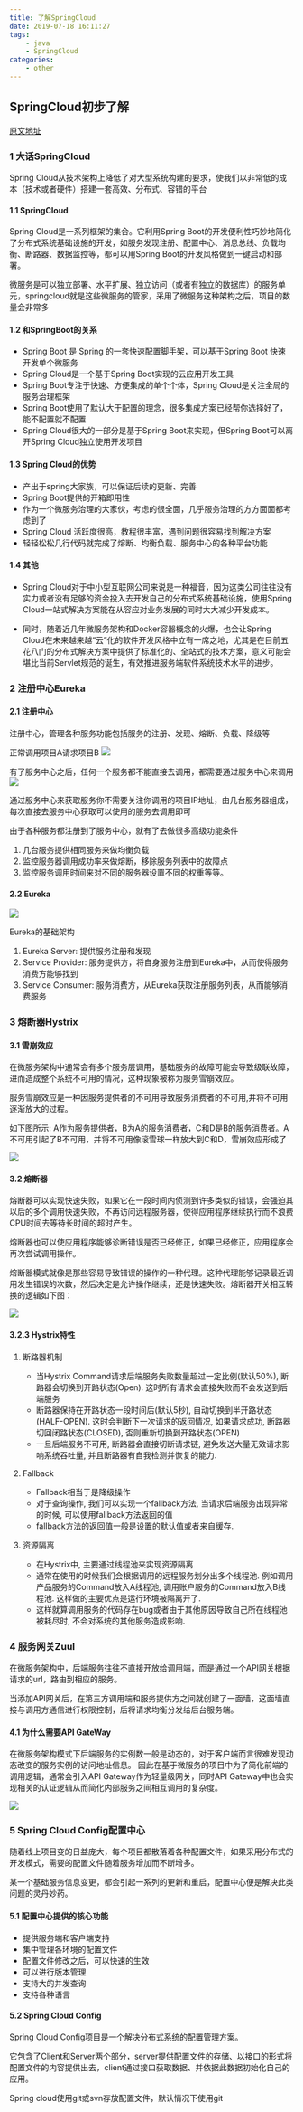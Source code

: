 ```yaml
---
title: 了解SpringCloud
date: 2019-07-18 16:11:27
tags:
    - java
    - SpringCloud
categories:
    - other
---
```

## SpringCloud初步了解

[原文地址](http://www.ityouknow.com/spring-cloud.html)

### 1 大话SpringCloud

Spring Cloud从技术架构上降低了对大型系统构建的要求，使我们以非常低的成本（技术或者硬件）搭建一套高效、分布式、容错的平台

#### 1.1 SpringCloud

Spring Cloud是一系列框架的集合。它利用Spring Boot的开发便利性巧妙地简化了分布式系统基础设施的开发，如服务发现注册、配置中心、消息总线、负载均衡、断路器、数据监控等，都可以用Spring Boot的开发风格做到一键启动和部署。

微服务是可以独立部署、水平扩展、独立访问（或者有独立的数据库）的服务单元，springcloud就是这些微服务的管家，采用了微服务这种架构之后，项目的数量会非常多

#### 1.2 和SpringBoot的关系

- Spring Boot 是 Spring 的一套快速配置脚手架，可以基于Spring Boot 快速开发单个微服务
- Spring Cloud是一个基于Spring Boot实现的云应用开发工具
- Spring Boot专注于快速、方便集成的单个个体，Spring Cloud是关注全局的服务治理框架
- Spring Boot使用了默认大于配置的理念，很多集成方案已经帮你选择好了，能不配置就不配置
- Spring Cloud很大的一部分是基于Spring Boot来实现，但Spring Boot可以离开Spring Cloud独立使用开发项目

#### 1.3 Spring Cloud的优势

- 产出于spring大家族，可以保证后续的更新、完善
- Spring Boot提供的开箱即用性
- 作为一个微服务治理的大家伙，考虑的很全面，几乎服务治理的方方面面都考虑到了
- Spring Cloud 活跃度很高，教程很丰富，遇到问题很容易找到解决方案
- 轻轻松松几行代码就完成了熔断、均衡负载、服务中心的各种平台功能

#### 1.4 其他

- Spring Cloud对于中小型互联网公司来说是一种福音，因为这类公司往往没有实力或者没有足够的资金投入去开发自己的分布式系统基础设施，使用Spring Cloud一站式解决方案能在从容应对业务发展的同时大大减少开发成本。

- 同时，随着近几年微服务架构和Docker容器概念的火爆，也会让Spring Cloud在未来越来越“云”化的软件开发风格中立有一席之地，尤其是在目前五花八门的分布式解决方案中提供了标准化的、全站式的技术方案，意义可能会堪比当前Servlet规范的诞生，有效推进服务端软件系统技术水平的进步。

### 2 注册中心Eureka


#### 2.1 注册中心

注册中心，管理各种服务功能包括服务的注册、发现、熔断、负载、降级等

正常调用项目A请求项目B
![](了解SpringCloud/0718_1.jpg)

有了服务中心之后，任何一个服务都不能直接去调用，都需要通过服务中心来调用
![](了解SpringCloud/0718_0.jpg)

通过服务中心来获取服务你不需要关注你调用的项目IP地址，由几台服务器组成，每次直接去服务中心获取可以使用的服务去调用即可

由于各种服务都注册到了服务中心，就有了去做很多高级功能条件
1. 几台服务提供相同服务来做均衡负载
2. 监控服务器调用成功率来做熔断，移除服务列表中的故障点
3. 监控服务调用时间来对不同的服务器设置不同的权重等等。

#### 2.2 Eureka

![](了解SpringCloud/0718_2.png)

Eureka的基础架构
1. Eureka Server: 提供服务注册和发现
2. Service Provider: 服务提供方，将自身服务注册到Eureka中，从而使得服务消费方能够找到
3. Service Consumer: 服务消费方，从Eureka获取注册服务列表，从而能够消费服务

### 3 熔断器Hystrix

#### 3.1 雪崩效应

在微服务架构中通常会有多个服务层调用，基础服务的故障可能会导致级联故障，进而造成整个系统不可用的情况，这种现象被称为服务雪崩效应。

服务雪崩效应是一种因服务提供者的不可用导致服务消费者的不可用,并将不可用逐渐放大的过程。

如下图所示: A作为服务提供者，B为A的服务消费者，C和D是B的服务消费者。A不可用引起了B不可用，并将不可用像滚雪球一样放大到C和D，雪崩效应形成了

![](了解SpringCloud/0718_3.png)

#### 3.2 熔断器

熔断器可以实现快速失败，如果它在一段时间内侦测到许多类似的错误，会强迫其以后的多个调用快速失败，不再访问远程服务器，使得应用程序继续执行而不浪费CPU时间去等待长时间的超时产生。

熔断器也可以使应用程序能够诊断错误是否已经修正，如果已经修正，应用程序会再次尝试调用操作。

熔断器模式就像是那些容易导致错误的操作的一种代理。这种代理能够记录最近调用发生错误的次数，然后决定是允许操作继续，还是快速失败。熔断器开关相互转换的逻辑如下图：

![](了解SpringCloud/0719_4.png)

#### 3.2.3 Hystrix特性

1. 断路器机制
    - 当Hystrix Command请求后端服务失败数量超过一定比例(默认50%), 断路器会切换到开路状态(Open). 这时所有请求会直接失败而不会发送到后端服务
    -  断路器保持在开路状态一段时间后(默认5秒), 自动切换到半开路状态(HALF-OPEN). 这时会判断下一次请求的返回情况, 如果请求成功, 断路器切回闭路状态(CLOSED), 否则重新切换到开路状态(OPEN)
    - 一旦后端服务不可用, 断路器会直接切断请求链, 避免发送大量无效请求影响系统吞吐量, 并且断路器有自我检测并恢复的能力.

2. Fallback
    - Fallback相当于是降级操作
    - 对于查询操作, 我们可以实现一个fallback方法, 当请求后端服务出现异常的时候, 可以使用fallback方法返回的值
    - fallback方法的返回值一般是设置的默认值或者来自缓存.

3. 资源隔离
    - 在Hystrix中, 主要通过线程池来实现资源隔离
    - 通常在使用的时候我们会根据调用的远程服务划分出多个线程池. 例如调用产品服务的Command放入A线程池, 调用账户服务的Command放入B线程池. 这样做的主要优点是运行环境被隔离开了. 
    - 这样就算调用服务的代码存在bug或者由于其他原因导致自己所在线程池被耗尽时, 不会对系统的其他服务造成影响. 

### 4 服务网关Zuul

在微服务架构中，后端服务往往不直接开放给调用端，而是通过一个API网关根据请求的url，路由到相应的服务。

当添加API网关后，在第三方调用端和服务提供方之间就创建了一面墙，这面墙直接与调用方通信进行权限控制，后将请求均衡分发给后台服务端。

#### 4.1 为什么需要API GateWay

在微服务架构模式下后端服务的实例数一般是动态的，对于客户端而言很难发现动态改变的服务实例的访问地址信息。
因此在基于微服务的项目中为了简化前端的调用逻辑，通常会引入API Gateway作为轻量级网关，同时API Gateway中也会实现相关的认证逻辑从而简化内部服务之间相互调用的复杂度。

![](了解SpringCloud/0718_4.png)

### 5 Spring Cloud Config配置中心

随着线上项目变的日益庞大，每个项目都散落着各种配置文件，如果采用分布式的开发模式，需要的配置文件随着服务增加而不断增多。

某一个基础服务信息变更，都会引起一系列的更新和重启，配置中心便是解决此类问题的灵丹妙药。

#### 5.1 配置中心提供的核心功能

- 提供服务端和客户端支持
- 集中管理各环境的配置文件
- 配置文件修改之后，可以快速的生效
- 可以进行版本管理
- 支持大的并发查询
- 支持各种语言

#### 5.2 Spring Cloud Config

Spring Cloud Config项目是一个解决分布式系统的配置管理方案。

它包含了Client和Server两个部分，server提供配置文件的存储、以接口的形式将配置文件的内容提供出去，client通过接口获取数据、并依据此数据初始化自己的应用。

Spring cloud使用git或svn存放配置文件，默认情况下使用git
